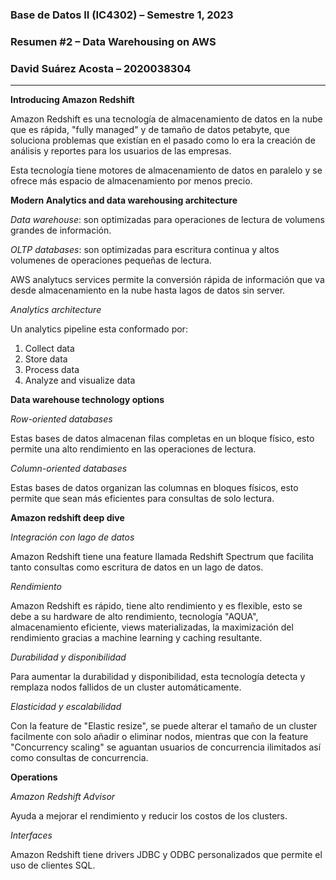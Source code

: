 ### **Base de Datos II (IC4302)** – Semestre 1, 2023
### **Resumen #2** – Data Warehousing on AWS
### David Suárez Acosta – 2020038304
____

**Introducing Amazon Redshift** <p>
Amazon Redshift es una tecnología de almacenamiento de datos en la nube que es rápida, "fully managed" y de tamaño de datos petabyte, que soluciona problemas que existían en el pasado como lo era la creación de análisis y reportes para los usuarios de las empresas. <p>
Esta tecnología tiene motores de almacenamiento de datos en paralelo y se ofrece más espacio de almacenamiento por menos precio.

**Modern Analytics and data warehousing architecture** <p>
*Data warehouse*: son optimizadas para operaciones de lectura de volumens grandes de información. <p>
*OLTP databases*: son optimizadas para escritura continua y altos volumenes de operaciones pequeñas de lectura. <p>
AWS analytucs services permite la conversión rápida de información que va desde almacenamiento en la nube hasta lagos de datos sin server. <p>

*Analytics architecture*<p>
Un analytics pipeline esta conformado por:
1. Collect data
2. Store data
3. Process data
4. Analyze and visualize data

**Data warehouse technology options** <p>
*Row-oriented databases*<p>
Estas bases de datos almacenan filas completas en un bloque físico, esto permite una alto rendimiento en las operaciones de lectura.<p>

*Column-oriented databases*<p>
Estas bases de datos organizan las columnas en bloques físicos, esto permite que sean más eficientes para consultas de solo lectura.

**Amazon redshift deep dive** <p>
*Integración con lago de datos*<p>
Amazon Redshift tiene una feature llamada Redshift Spectrum que facilita tanto consultas como escritura de datos en un lago de datos.<p>
*Rendimiento*<p>
Amazon Redshift es rápido, tiene alto rendimiento y es flexible, esto se debe a su hardware de alto rendimiento, tecnología "AQUA", almacenamiento eficiente, views materializadas, la maximización del rendimiento gracias a machine learning y caching resultante.<p>
*Durabilidad y disponibilidad*<p>
Para aumentar la durabilidad y disponibilidad, esta tecnología detecta y remplaza nodos fallidos de un cluster automáticamente.<p>
*Elasticidad y escalabilidad*<p>
Con la feature de "Elastic resize", se puede alterar el tamaño de un cluster facilmente con solo añadir o eliminar nodos, mientras que con la feature "Concurrency scaling" se aguantan usuarios de concurrencia ilimitados así como consultas de concurrencia.

**Operations** <p>
*Amazon Redshift Advisor*<p>
Ayuda a mejorar el rendimiento y reducir los costos de los clusters.<p>
*Interfaces*<p>
Amazon Redshift tiene drivers JDBC y ODBC personalizados que permite el uso de clientes SQL.<p>